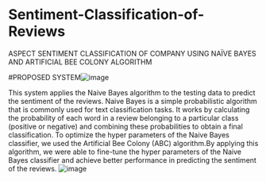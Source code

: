# Sentiment-Classification-of-Reviews
ASPECT SENTIMENT CLASSIFICATION OF COMPANY USING NAÏVE BAYES AND ARTIFICIAL BEE COLONY ALGORITHM

#PROPOSED SYSTEM![image](https://github.com/Santhiya-Ganesh/Sentiment-Classification-of-Reviews/assets/98630881/9c136947-eede-40ec-8aef-9542d9d21b57)

This system applies the Naive Bayes algorithm to the testing data to predict the sentiment of the reviews. 
Naive Bayes is a simple probabilistic algorithm that is commonly used for text classification tasks. It works by calculating the probability of each word in a review belonging to a particular class (positive or negative) and combining these probabilities to obtain a final classification. 
To optimize the hyper parameters of the Naive Bayes classifier, we used the Artificial Bee Colony (ABC) algorithm.By applying this algorithm, we were able to fine-tune the hyper parameters of the Naive Bayes classifier and achieve better performance in predicting the sentiment of the reviews.
![image](https://github.com/Santhiya-Ganesh/Sentiment-Classification-of-Reviews/assets/98630881/2b0438c2-3b5b-4c77-b327-1779f462dfff)


